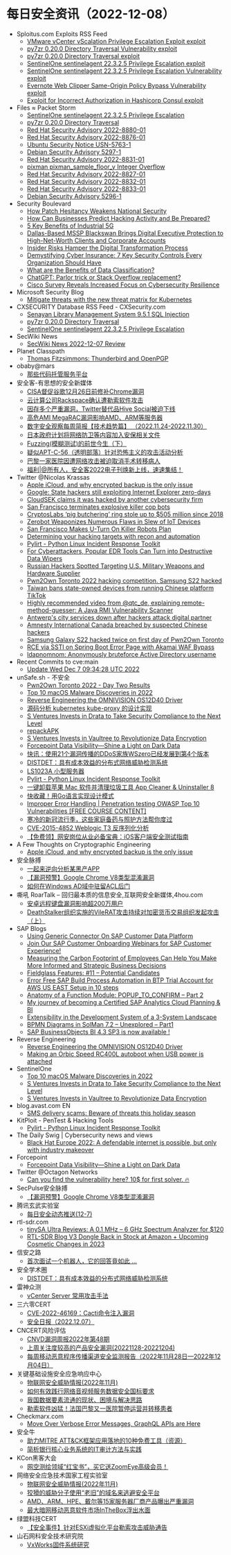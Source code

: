 # 每日安全资讯（2022-12-08）

- Sploitus.com Exploits RSS Feed
  - [VMware vCenter vScalation Privilege Escalation Exploit exploit](https://sploitus.com/exploit?id=1337DAY-ID-38090&utm_source=rss&utm_medium=rss)
  - [py7zr 0.20.0 Directory Traversal Vulnerability exploit](https://sploitus.com/exploit?id=1337DAY-ID-38091&utm_source=rss&utm_medium=rss)
  - [py7zr 0.20.0 Directory Traversal exploit](https://sploitus.com/exploit?id=PACKETSTORM:170127&utm_source=rss&utm_medium=rss)
  - [SentinelOne sentinelagent 22.3.2.5 Privilege Escalation exploit](https://sploitus.com/exploit?id=PACKETSTORM:170128&utm_source=rss&utm_medium=rss)
  - [SentinelOne sentinelagent 22.3.2.5 Privilege Escalation Vulnerability exploit](https://sploitus.com/exploit?id=1337DAY-ID-38092&utm_source=rss&utm_medium=rss)
  - [Evernote Web Clipper Same-Origin Policy Bypass Vulnerability exploit](https://sploitus.com/exploit?id=1337DAY-ID-38089&utm_source=rss&utm_medium=rss)
  - [Exploit for Incorrect Authorization in Hashicorp Consul exploit](https://sploitus.com/exploit?id=42B24F68-C6D4-5B32-AB58-EDFB1C7C67F6&utm_source=rss&utm_medium=rss)
- Files ≈ Packet Storm
  - [SentinelOne sentinelagent 22.3.2.5 Privilege Escalation](https://packetstormsecurity.com/files/170128/sentinelone-escalate.txt)
  - [py7zr 0.20.0 Directory Traversal](https://packetstormsecurity.com/files/170127/py7zr0200-traversal.txt)
  - [Red Hat Security Advisory 2022-8880-01](https://packetstormsecurity.com/files/170126/RHSA-2022-8880-01.txt)
  - [Red Hat Security Advisory 2022-8876-01](https://packetstormsecurity.com/files/170125/RHSA-2022-8876-01.txt)
  - [Ubuntu Security Notice USN-5763-1](https://packetstormsecurity.com/files/170124/USN-5763-1.txt)
  - [Debian Security Advisory 5297-1](https://packetstormsecurity.com/files/170123/dsa-5297-1.txt)
  - [Red Hat Security Advisory 2022-8831-01](https://packetstormsecurity.com/files/170122/RHSA-2022-8831-01.txt)
  - [pixman pixman_sample_floor_y Integer Overflow](https://packetstormsecurity.com/files/170121/GS20221207143925.tgz)
  - [Red Hat Security Advisory 2022-8827-01](https://packetstormsecurity.com/files/170120/RHSA-2022-8827-01.txt)
  - [Red Hat Security Advisory 2022-8832-01](https://packetstormsecurity.com/files/170119/RHSA-2022-8832-01.txt)
  - [Red Hat Security Advisory 2022-8833-01](https://packetstormsecurity.com/files/170118/RHSA-2022-8833-01.txt)
  - [Debian Security Advisory 5296-1](https://packetstormsecurity.com/files/170117/dsa-5296-1.txt)
- Security Boulevard
  - [How Patch Hesitancy Weakens National Security](https://securityboulevard.com/2022/12/how-patch-hesitancy-weakens-national-security/)
  - [How Can Businesses Predict Hacking Activity and Be Prepared?](https://securityboulevard.com/2022/12/how-can-businesses-predict-hacking-activity-and-be-prepared/)
  - [5 Key Benefits of Industrial 5G](https://securityboulevard.com/2022/12/5-key-benefits-of-industrial-5g/)
  - [Dallas-Based MSSP Blackswan Brings Digital Executive Protection to High-Net-Worth Clients and Corporate Accounts](https://securityboulevard.com/2022/12/dallas-based-mssp-blackswan-brings-digital-executive-protection-to-high-net-worth-clients-and-corporate-accounts/)
  - [Insider Risks Hamper the Digital Transformation Process](https://securityboulevard.com/2022/12/insider-risks-hamper-the-digital-transformation-process/)
  - [Demystifying Cyber Insurance: 7 Key Security Controls Every Organization Should Have](https://securityboulevard.com/2022/12/demystifying-cyber-insurance-7-key-security-controls-every-organization-should-have/)
  - [What are the Benefits of Data Classification?](https://securityboulevard.com/2022/12/what-are-the-benefits-of-data-classification/)
  - [ChatGPT: Parlor trick or Stack Overflow replacement?](https://securityboulevard.com/2022/12/chatgpt-parlor-trick-or-stack-overflow-replacement/)
  - [Cisco Survey Reveals Increased Focus on Cybersecurity Resilience](https://securityboulevard.com/2022/12/cisco-survey-reveals-increased-focus-on-cybersecurity-resilience/)
- Microsoft Security Blog
  - [Mitigate threats with the new threat matrix for Kubernetes](https://www.microsoft.com/en-us/security/blog/2022/12/07/mitigate-threats-with-the-new-threat-matrix-for-kubernetes/)
- CXSECURITY Database RSS Feed - CXSecurity.com
  - [Senayan Library Management System 9.5.1 SQL Injection](https://cxsecurity.com/issue/WLB-2022120016)
  - [py7zr 0.20.0 Directory Traversal](https://cxsecurity.com/issue/WLB-2022120015)
  - [SentinelOne sentinelagent 22.3.2.5 Privilege Escalation](https://cxsecurity.com/issue/WLB-2022120014)
- SecWiki News
  - [SecWiki News 2022-12-07 Review](http://www.sec-wiki.com/?2022-12-07)
- Planet Classpath
  - [Thomas Fitzsimmons: Thunderbird and OpenPGP](https://www.fitzsim.org/blog/?p=477)
- obaby@mars
  - [那些代码托管服务平台](https://h4ck.org.cn/2022/12/%e4%bb%a3%e7%a0%81%e6%89%98%e7%ae%a1%e6%9c%8d%e5%8a%a1/)
- 安全客-有思想的安全新媒体
  - [CISA督促谷歌12月26日前修补Chrome漏洞](https://www.anquanke.com/post/id/284147)
  - [云计算公司Rackspace确认遭勒索软件攻击](https://www.anquanke.com/post/id/284150)
  - [因存多个严重漏洞，Twitter替代品Hive Social被迫下线](https://www.anquanke.com/post/id/284140)
  - [高危AMI MegaRAC漏洞影响AMD、ARM等服务器](https://www.anquanke.com/post/id/284137)
  - [数字安全观察每周简报【技术趋势篇】 （2022.11.24-2022.11.30）](https://www.anquanke.com/post/id/284070)
  - [日本政府计划将网络防卫等内容加入安保相关文件](https://www.anquanke.com/post/id/284134)
  - [Fuzzing(模糊测试)的前世今生（下）](https://www.anquanke.com/post/id/283947)
  - [疑似APT-C-56（透明部落）针对恐怖主义的攻击活动分析](https://www.anquanke.com/post/id/284130)
  - [巴黎一家医院因遭网络攻击被迫取消手术转移病人](https://www.anquanke.com/post/id/284118)
  - [福利|@所有人，安全客2022电子刊焕新上线，速速集结！](https://www.anquanke.com/post/id/283987)
- Twitter @Nicolas Krassas
  - [Apple iCloud, and why encrypted backup is the only issue](https://twitter.com/Dinosn/status/1600591022886686731)
  - [Google: State hackers still exploiting Internet Explorer zero-days](https://twitter.com/Dinosn/status/1600590924949688336)
  - [CloudSEK claims it was hacked by another cybersecurity firm](https://twitter.com/Dinosn/status/1600589885563338752)
  - [San Francisco terminates explosive killer cop bots](https://twitter.com/Dinosn/status/1600589819230695425)
  - [CryptosLabs ‘pig butchering’ ring stole up to $505 million since 2018](https://twitter.com/Dinosn/status/1600538066015469573)
  - [Zerobot Weaponizes Numerous Flaws in Slew of IoT Devices](https://twitter.com/Dinosn/status/1600519368135376897)
  - [San Francisco Makes U-Turn On Killer Robots Plan](https://twitter.com/Dinosn/status/1600519188426231809)
  - [Determining your hacking targets with recon and automation](https://twitter.com/Dinosn/status/1600484430673575936)
  - [Pylirt - Python Linux Incident Response Toolkit](https://twitter.com/Dinosn/status/1600484297898606593)
  - [For Cyberattackers, Popular EDR Tools Can Turn into Destructive Data Wipers](https://twitter.com/Dinosn/status/1600484254265270273)
  - [Russian Hackers Spotted Targeting U.S. Military Weapons and Hardware Supplier](https://twitter.com/Dinosn/status/1600484201605857280)
  - [Pwn2Own Toronto 2022 hacking competition. Samsung S22 hacked](https://twitter.com/Dinosn/status/1600484162569371649)
  - [Taiwan bans state-owned devices from running Chinese platform TikTok](https://twitter.com/Dinosn/status/1600484089290711043)
  - [Highly recommended video from @qtc_de, explaining remote-method-guesser: A Java RMI Vulnerability Scanner](https://twitter.com/Dinosn/status/1600408889412853760)
  - [Antwerp's city services down after hackers attack digital partner](https://twitter.com/Dinosn/status/1600408213463003136)
  - [Amnesty International Canada breached by suspected Chinese hackers](https://twitter.com/Dinosn/status/1600408130726154241)
  - [Samsung Galaxy S22 hacked twice on first day of Pwn2Own Toronto](https://twitter.com/Dinosn/status/1600408103035420673)
  - [RCE via SSTI on Spring Boot Error Page with Akamai WAF Bypass](https://twitter.com/Dinosn/status/1600408021808578561)
  - [ldapnomnom: Anonymously bruteforce Active Directory username](https://twitter.com/Dinosn/status/1600407763342925824)
- Recent Commits to cve:main
  - [Update Wed Dec  7 09:34:28 UTC 2022](https://github.com/trickest/cve/commit/1747d3f2d4de1ff568468c46d487d2b17d073dcd)
- unSafe.sh - 不安全
  - [Pwn2Own Toronto 2022 - Day Two Results](https://buaq.net/go-139044.html)
  - [Top 10 macOS Malware Discoveries in 2022](https://buaq.net/go-139038.html)
  - [Reverse Engineering the OMNIVISION OS12D40 Driver](https://buaq.net/go-139017.html)
  - [源码分析 kubernetes kube-proxy 的设计实现](https://buaq.net/go-139045.html)
  - [S Ventures Invests in Drata to Take Security Compliance to the Next Level](https://buaq.net/go-139039.html)
  - [repackAPK](https://buaq.net/go-139020.html)
  - [S Ventures Invests in Vaultree to Revolutionize Data Encryption](https://buaq.net/go-139018.html)
  - [Forcepoint Data Visibility—Shine a Light on Dark Data](https://buaq.net/go-139037.html)
  - [快讯：使用21个漏洞传播的DDoS家族WSzero已经发展到第4个版本](https://buaq.net/go-139014.html)
  - [DISTDET：具有成本效益的分布式网络威胁检测系统](https://buaq.net/go-139036.html)
  - [LS1023A 小型服务器](https://buaq.net/go-139009.html)
  - [Pylirt - Python Linux Incident Response Toolkit](https://buaq.net/go-139010.html)
  - [一键卸载苹果 Mac 软件并清理垃圾工具 App Cleaner & Uninstaller 8](https://buaq.net/go-139030.html)
  - [快收藏！用Go语言实现设计模式](https://buaq.net/go-139040.html)
  - [Improper Error Handling | Penetration testing OWASP Top 10 Vulnerabilities [FREE COURSE CONTENT]](https://buaq.net/go-139000.html)
  - [寒冷的新冠流行季，这些家庭备药与照护方法帮你度过](https://buaq.net/go-139006.html)
  - [CVE-2015-4852 Weblogic T3 反序列化分析](https://buaq.net/go-139034.html)
  - [【免费领】网安岗位从业必备宝典：iOS客户端安全测试指南](https://buaq.net/go-139033.html)
- A Few Thoughts on Cryptographic Engineering
  - [Apple iCloud, and why encrypted backup is the only issue](https://blog.cryptographyengineering.com/2022/12/07/apple-icloud-and-why-encrypted-backup-is-the-only-privacy-issue/)
- 安全脉搏
  - [一起来逆向分析某黑产APP](https://www.secpulse.com/archives/193066.html)
  - [【漏洞预警】Google Chrome V8类型混淆漏洞](https://www.secpulse.com/archives/193065.html)
  - [如何在Windows AD域中驻留ACL后门](https://www.secpulse.com/archives/193028.html)
- 嘶吼 RoarTalk – 回归最本质的信息安全,互联网安全新媒体,4hou.com
  - [安卓远程键盘漏洞影响超200万用户](https://www.4hou.com/posts/PJy6)
  - [DeathStalker组织实施的VileRAT攻击持续对加密货币交易组织发起攻击（上）](https://www.4hou.com/posts/O9LL)
- SAP Blogs
  - [Using Generic Connector On SAP Customer Data Platform](https://blogs.sap.com/2022/12/07/using-generic-connector-on-sap-customer-data-platform/)
  - [Join Our SAP Customer Onboarding Webinars for SAP Customer Experience!](https://blogs.sap.com/2022/12/07/join-our-sap-customer-onboarding-webinars-for-sap-customer-experience/)
  - [Measuring the Carbon Footprint of Employees Can Help You Make More Informed and Strategic Business Decisions](https://blogs.sap.com/2022/12/07/measuring-the-carbon-footprint-of-employees-can-help-you-make-more-informed-and-strategic-business-decisions/)
  - [Fieldglass Features: #11 – Potential Candidates](https://blogs.sap.com/2022/12/07/fieldglass-features-11-potential-candidates/)
  - [Error Free SAP Build Process Automation in BTP Trial Account for AWS US EAST Setup in 10 steps](https://blogs.sap.com/2022/12/07/error-free-sap-build-process-automation-in-btp-trial-account-for-aws-us-east-setup-in-10-steps/)
  - [Anatomy of a Function Module: POPUP_TO_CONFIRM – Part 2](https://blogs.sap.com/2022/12/07/anatomy-of-a-function-module-popup_to_confirm-part-2/)
  - [My journey of becoming a Certified SAP Analytics Cloud Planning & BI](https://blogs.sap.com/2022/12/07/my-journey-of-becoming-a-certified-sap-analytics-cloud-planning-bi/)
  - [Extensibility in the Development System of a 3-System Landscape](https://blogs.sap.com/2022/12/07/extensibility-in-the-development-system-of-a-3-system-landscape/)
  - [BPMN Diagrams in SolMan 7.2 – Unexplored – Part1](https://blogs.sap.com/2022/12/07/bpmn-diagrams-in-solman-7.2-unexplored-part1/)
  - [SAP BusinessObjects BI 4.3 SP3 is now available !](https://blogs.sap.com/2022/12/07/sap-businessobjects-bi-4.3-sp3-is-now-available/)
- Reverse Engineering
  - [Reverse Engineering the OMNIVISION OS12D40 Driver](https://www.reddit.com/r/ReverseEngineering/comments/zf2uwl/reverse_engineering_the_omnivision_os12d40_driver/)
  - [Making an Orbic Speed RC400L autoboot when USB power is attached](https://www.reddit.com/r/ReverseEngineering/comments/zf7t10/making_an_orbic_speed_rc400l_autoboot_when_usb/)
- SentinelOne
  - [Top 10 macOS Malware Discoveries in 2022](https://www.sentinelone.com/blog/top-10-macos-malware-discoveries-in-2022/)
  - [S Ventures Invests in Drata to Take Security Compliance to the Next Level](https://www.sentinelone.com/blog/s-ventures-invests-in-drata-to-take-security-compliance-to-the-next-level/)
  - [S Ventures Invests in Vaultree to Revolutionize Data Encryption](https://www.sentinelone.com/blog/s-ventures-invests-in-vaultree-to-revolutionize-data-encryption/)
- blog.avast.com EN
  - [SMS delivery scams: Beware of threats this holiday season](https://blog.avast.com/sms-delivery-scams)
- KitPloit - PenTest & Hacking Tools
  - [Pylirt - Python Linux Incident Response Toolkit](http://www.kitploit.com/2022/12/pylirt-python-linux-incident-response.html)
- The Daily Swig | Cybersecurity news and views
  - [Black Hat Europe 2022: A defendable internet is possible, but only with industry makeover](https://portswigger.net/daily-swig/black-hat-europe-2022-a-defendable-internet-is-possible-but-only-with-industry-makeover)
- Forcepoint
  - [Forcepoint Data Visibility—Shine a Light on Dark Data](https://www.forcepoint.com/blog/insights/shine-light-on-dark-data-infographic)
- Twitter @Octagon Networks
  - [Can you find the vulnerability here? 10$ for first solver. 🔥](https://twitter.com/OctagonNetworks/status/1600521283577516039)
- SecPulse安全脉搏
  - [【漏洞预警】Google Chrome V8类型混淆漏洞](https://mp.weixin.qq.com/s?__biz=MzAxNDM3NTM0NQ==&mid=2657045100&idx=1&sn=31586f16a73e73b8a9fb966398823104&chksm=803faab2b74823a4397617124337a4ee2c6bbdff62df4fa6b3d1d5674450170ca74de8fc2011&scene=58&subscene=0#rd)
- 腾讯玄武实验室
  - [每日安全动态推送(12-7)](https://mp.weixin.qq.com/s?__biz=MzA5NDYyNDI0MA==&mid=2651958788&idx=1&sn=1487e0f089fff12a1cb2c61a0ad8cebe&chksm=8baece9bbcd9478d7d0dec12e8d6a24e231ea374f9c9931d1c45f03c9078b9b511b3c0e121b7&scene=58&subscene=0#rd)
- rtl-sdr.com
  - [tinySA Ultra Reviews: A 0.1 MHz – 6 GHz Spectrum Analyzer for $120](https://www.rtl-sdr.com/tinysa-ultra-reviews-a-0-1-mhz-6-ghz-spectrum-analyzer-for-120/)
  - [RTL-SDR Blog V3 Dongle Back in Stock at Amazon + Upcoming Cosmetic Changes in 2023](https://www.rtl-sdr.com/rtl-sdr-blog-v3-dongle-back-in-stock-at-amazon-upcoming-cosmetic-changes-in-2023/)
- 信安之路
  - [首次面试一个机器人，它的回答竟如此 ...](https://mp.weixin.qq.com/s?__biz=MzI5MDQ2NjExOQ==&mid=2247498217&idx=1&sn=f00d7dd9c1a64eee47b3b844600e140d&chksm=ec1dc9c1db6a40d7076c8b1f4f435333137306b3aaf45bcae058a924952c5200f7c75e146f7f&scene=58&subscene=0#rd)
- 安全学术圈
  - [DISTDET：具有成本效益的分布式网络威胁检测系统](https://mp.weixin.qq.com/s?__biz=MzU5MTM5MTQ2MA==&mid=2247488312&idx=1&sn=5cb059ab90faccd3ce2aba06433e4f42&chksm=fe2eecb3c95965a52ed87f6e80525b2a848a71cd83e36f9bc10e711a515ef5eea6bae7dea106&scene=58&subscene=0#rd)
- 雷神众测
  - [vCenter Server 常用攻击手法](https://mp.weixin.qq.com/s?__biz=MzI0NzEwOTM0MA==&mid=2652500873&idx=1&sn=20dd0d5d017a2b73f78be82949354e2c&chksm=f258503ac52fd92ca153c193942b6407a7db55f73adacd85801faf9acdcc0997414d958d27fd&scene=58&subscene=0#rd)
- 三六零CERT
  - [CVE-2022-46169：Cacti命令注入漏洞](https://mp.weixin.qq.com/s?__biz=MzU5MjEzOTM3NA==&mid=2247491641&idx=1&sn=285394a64d4fd977f649d3dd9c12c8a8&chksm=fe26e538c9516c2e25a5f0f8a22c7a2cce6066f09495541fa4aa24bb19515e4457c8be79c3c3&scene=58&subscene=0#rd)
  - [安全日报（2022.12.07）](https://mp.weixin.qq.com/s?__biz=MzU5MjEzOTM3NA==&mid=2247491641&idx=2&sn=4ce705b8913fd124ce71a5fd360cb670&chksm=fe26e538c9516c2eb3d490cdeb575b3e0b34daa6bdd4ceabf061670685c89eee21d09294c027&scene=58&subscene=0#rd)
- CNCERT风险评估
  - [CNVD漏洞周报2022年第48期](https://mp.weixin.qq.com/s?__biz=MzIwNDk0MDgxMw==&mid=2247497693&idx=1&sn=01aa123b0f4d0555852d9879c04af0c2&chksm=973ac4bfa04d4da90c19842493ca550086ffed405c81f0edfab9a0fdce42886c02fa0e13b786&scene=58&subscene=0#rd)
  - [上周关注度较高的产品安全漏洞(20221128-20221204)](https://mp.weixin.qq.com/s?__biz=MzIwNDk0MDgxMw==&mid=2247497693&idx=2&sn=118e7dc8d2495658173f51c8f43a7d66&chksm=973ac4bfa04d4da907be6a8a97f28bd7786145e4f279ccba33fcd2e9c1ce32c86431f56e5c21&scene=58&subscene=0#rd)
  - [每周移动恶意程序传播渠道安全监测报告（2022年11月28日—2022年12月04日）](https://mp.weixin.qq.com/s?__biz=MzIwNDk0MDgxMw==&mid=2247497693&idx=3&sn=2bdc245949651727f6516533a3f7b9ef&chksm=973ac4bfa04d4da931224c14ba18b9d3d4a77b5dc830594c7d3621b2de60a8851116327d3526&scene=58&subscene=0#rd)
- 关键基础设施安全应急响应中心
  - [物联网安全威胁情报(2022年11月)](https://mp.weixin.qq.com/s?__biz=MzkyMzAwMDEyNg==&mid=2247533168&idx=1&sn=2fb60ad09f871be8f4818e9e06cbf925&chksm=c1e9ce21f69e47378eabf2a565b317d27c09d3bb6a2a0603feb44317a8ca78ce190e523a3187&scene=58&subscene=0#rd)
  - [如何有效践行网络音视频服务数据安全国标要求](https://mp.weixin.qq.com/s?__biz=MzkyMzAwMDEyNg==&mid=2247533168&idx=2&sn=d83e44a68c421e2bd193dd8ae8906b29&chksm=c1e9ce21f69e47374be1c9fbc0658df048c62ec874a5955fc499de81bf36e4739b541fc93c35&scene=58&subscene=0#rd)
  - [我国数据要素流通的现状、困境与解决思路](https://mp.weixin.qq.com/s?__biz=MzkyMzAwMDEyNg==&mid=2247533168&idx=3&sn=dc490482133de542712677144f670710&chksm=c1e9ce21f69e473779c4dcb3bc2d9c2c20a0034805ebc738cb884ba6bbd5712751cc029fcfb2&scene=58&subscene=0#rd)
  - [勒索软件凶猛！法国巴黎又一医院暂停运营并转移患者](https://mp.weixin.qq.com/s?__biz=MzkyMzAwMDEyNg==&mid=2247533168&idx=4&sn=ddaf7ba3e031681217c08c96e5946d98&chksm=c1e9ce21f69e473739c8d0ad7238c778618c3934d5f509de109b54311b60aa23335835cb980f&scene=58&subscene=0#rd)
- Checkmarx.com
  - [Move Over Verbose Error Messages, GraphQL APIs are Here](https://checkmarx.com/blog/move-over-verbose-error-messages-graphql-apis-are-here/)
- 安全牛
  - [助力MITRE ATT&CK框架应用落地的10种免费工具（资源）](https://mp.weixin.qq.com/s?__biz=MjM5Njc3NjM4MA==&mid=2651120720&idx=1&sn=be431e9ffee4f40661b7d532b0717e63&chksm=bd1454838a63dd95c4c63e458734099fe2c6eee757c1864a5b4ae05354649b5ab7c67cf2a59a&scene=58&subscene=0#rd)
  - [简析银行核心业务系统的IT审计方法与实践](https://mp.weixin.qq.com/s?__biz=MjM5Njc3NjM4MA==&mid=2651120720&idx=2&sn=af418f0b04d2d7b1013b211754e18f00&chksm=bd1454838a63dd95fe7ebaf13de0210a8cf36debb615df44bf6e1fe37eaf7f1a28fdf41da988&scene=58&subscene=0#rd)
- KCon黑客大会
  - [网空测绘领域“红宝书”，买它送ZoomEye高级会员！](https://mp.weixin.qq.com/s?__biz=MzIzOTAwNzc1OQ==&mid=2651136156&idx=1&sn=ed88975c1b74b6ebae0bc746a7468d11&chksm=f2c121fcc5b6a8ea0fe80045a76809ecc0a265cbac7b19fe29e249491f0b516d5363f5d10eb9&scene=58&subscene=0#rd)
- 网络安全应急技术国家工程实验室
  - [物联网安全威胁情报(2022年11月)](https://mp.weixin.qq.com/s?__biz=MzUzNDYxOTA1NA==&mid=2247533194&idx=1&sn=a133f1e0218dd18f34c8989f6d53c9fe&chksm=fa93f44bcde47d5d7739bfc48ea8768b5051d8daa8d088b2a65e7be080d33b6e45580c87c7c7&scene=58&subscene=0#rd)
  - [狡猾的威胁分子使用“老旧”的域名来逃避安全平台](https://mp.weixin.qq.com/s?__biz=MzUzNDYxOTA1NA==&mid=2247533194&idx=2&sn=774d0cefe8797b591f7f981704036d0d&chksm=fa93f44bcde47d5da877c5fd2609b841d57f9051835e8e433bad69be3b3799b8ecc3ea4a601d&scene=58&subscene=0#rd)
  - [AMD、ARM、HPE、戴尔等15家服务器厂商产品曝出严重漏洞](https://mp.weixin.qq.com/s?__biz=MzUzNDYxOTA1NA==&mid=2247533194&idx=3&sn=5aff8415158698c181468f65fd30f3bb&chksm=fa93f44bcde47d5dd8d2ae651793b0189675dd7aaadde80a6d1d585389e6c45dbfb4c9dbad07&scene=58&subscene=0#rd)
  - [最大暗网移动恶意软件市场InTheBox浮出水面](https://mp.weixin.qq.com/s?__biz=MzUzNDYxOTA1NA==&mid=2247533194&idx=4&sn=373f92642e9d5b58a7cfff6bfe53f0b1&chksm=fa93f44bcde47d5de296a9193abe1c9188831aeb32bc228d239f7e87203c42950a91a25dd34c&scene=58&subscene=0#rd)
- 绿盟科技CERT
  - [【安全事件】针对ESXi虚拟化平台勒索攻击威胁通告](https://mp.weixin.qq.com/s?__biz=Mzk0MjE3ODkxNg==&mid=2247487874&idx=1&sn=b4314b968db2be9fa2389c4a2e0af0e2&chksm=c2c64689f5b1cf9f991d112873b3d7b32498a0d875ace9713b25cbd067fd283fa2b83c9baf1b&scene=58&subscene=0#rd)
- 山石网科安全技术研究院
  - [VxWorks固件系统研究](https://mp.weixin.qq.com/s?__biz=MzUzMDUxNTE1Mw==&mid=2247498755&idx=1&sn=a4fc5c6469ba08b04a93ee658fd115db&chksm=fa5229bdcd25a0aba9751d2d0e1c9dab3d5c075de87f53ee0ae99ae08900fcf340dd45c289ba&scene=58&subscene=0#rd)
